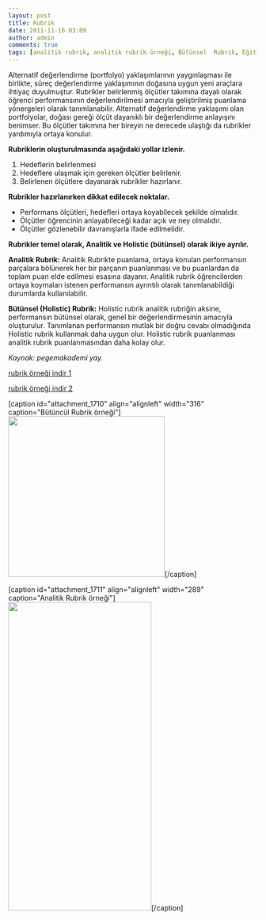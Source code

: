 ```yaml
---
layout: post
title: Rubrik
date: 2011-11-16 03:09
author: admin
comments: true
tags: [analitik rubrik, analitik rubrik örneği, Bütünsel  Rubrik, Eğitim Bilimleri, rubrik nedir, rubrik örneği]
---
```

Alternatif değerlendirme (portfolyo) yaklaşımlarının yaygınlaşması ile birlikte, süreç değerlendirme yaklaşımının doğasına uygun yeni araçlara ihtiyaç duyulmuştur. Rubrikler belirlenmiş ölçütler takımına dayalı olarak öğrenci performansının değerlendirilmesi amacıyla geliştirilmiş puanlama yönergeleri olarak tanımlanabilir. Alternatif değerlendirme yaklaşımı olan portfolyolar, doğası gereği ölçüt dayanıklı bir değerlendirme anlayışını benimser. Bu ölçütler takımına her bireyin ne derecede ulaştığı da rubrikler yardımıyla ortaya konulur.

<strong>Rubriklerin oluşturulmasında aşağıdaki yollar izlenir.</strong>

1. Hedeflerin belirlenmesi
2. Hedeflere ulaşmak için gereken ölçütler belirlenir.
3. Belirlenen ölçütlere dayanarak rubrikler hazırlanır.

<strong>Rubrikler hazırlanırken dikkat edilecek noktalar.</strong>

- Performans ölçütleri, hedefleri ortaya koyabilecek şekilde olmalıdır.
- Ölçütler öğrencinin anlayabileceği kadar açık ve ney olmalıdır.
- Ölçütler gözlenebilir davranışlarla ifade edilmelidir.

<strong>Rubrikler temel olarak, Analitik ve Holistic (bütünsel) olarak ikiye ayrılır.</strong>

<strong>Analitik Rubrik:</strong> Analitik Rubrikte puanlama, ortaya konulan performansın parçalara bölünerek her bir parçanın puanlanması ve bu puanlardan da toplam puan elde edilmesi esasına dayanır. Analitik rubrik öğrencilerden ortaya koymaları istenen performansın ayrıntılı olarak tanımlanabildiği durumlarda kullanılabilir.

<strong>Bütünsel (Holistic) Rubrik:</strong> Holistic rubrik analitik rubriğin aksine, performansın bütünsel olarak, genel bir değerlendirmesinin amacıyla oluşturulur. Tanımlanan performansın mutlak bir doğru cevabı olmadığında Holistic rubrik kullanmak daha uygun olur. Holistic rubrik puanlanması analitik rubrik puanlanmasından daha kolay olur.

<em>Kaynak: pegemakademi yay.</em>

<a class="myl" title="rubrik örneği" href="http://www.egitimvaktim.com/dosyalar/2011/11/ANALİTİK-rubrik-örnegi.doc" target="_blank">rubrik örneği indir 1</a>

<a class="myl" title="rubrik örnekleri" href="http://www.egitimvaktim.com/dosyalar/2011/11/butuncul-rubrik.jpg" target="_blank">rubrik örneği indir 2</a>

[caption id="attachment_1710" align="alignleft" width="316" caption="Bütüncül Rubrik örneği"]<a href="http://www.egitimvaktim.com/dosyalar/2011/11/butuncul-rubrik.jpg"><img class=" wp-image-1710 " title="butuncul-rubrik" src="http://www.egitimvaktim.com/dosyalar/2011/11/butuncul-rubrik.jpg" alt="" width="316" height="324" /></a>[/caption]

[caption id="attachment_1711" align="alignleft" width="289" caption="Analitik Rubrik örneği"]<a href="http://www.egitimvaktim.com/dosyalar/2011/11/analitik-rubrik-ornek.jpg"><img class=" wp-image-1711 " title="analitik-rubrik-ornek" src="http://www.egitimvaktim.com/dosyalar/2011/11/analitik-rubrik-ornek.jpg" alt="" width="289" height="623" /></a>[/caption]

&nbsp;
